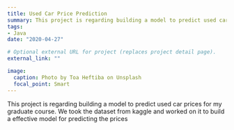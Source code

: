 ```yaml
---
title: Used Car Price Prediction
summary: This project is regarding building a model to predict used car prices for my graduate course. We took the dataset from kaggle and worked on it to build a effective model for predicting the prices.
tags:
- Java
date: "2020-04-27"

# Optional external URL for project (replaces project detail page).
external_link: ""

image:
  caption: Photo by Toa Heftiba on Unsplash
  focal_point: Smart
---
```


This project is regarding building a model to predict used car prices for my graduate course. We took the dataset from kaggle and worked on it to build a effective model for predicting the prices
